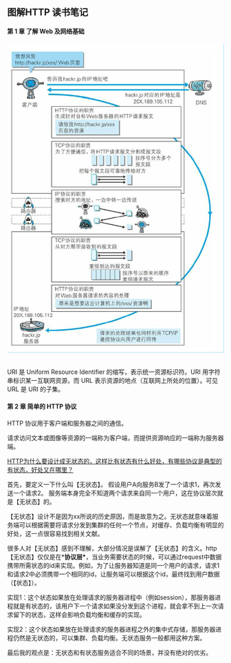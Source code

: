 ## 图解HTTP 读书笔记

#### 第 1 章	了解 Web 及网络基础

<div align="center"> <img src="https://raw.githubusercontent.com/BufferedStream/cs-learning-notes/master/notes/images/%E5%9B%BE%E8%A7%A3HTTP%20-%20%E5%9B%BE1.jpg"/> </div><br>

URI 是 Uniform Resource Identifier 的缩写，表示统一资源标识符。URI 用字符串标识某一互联网资源，而 URL 表示资源的地点（互联网上所处的位置）。可见 URL 是 URI 的子集。





#### 第 2 章	简单的 HTTP 协议

HTTP 协议用于客户端和服务器之间的通信。

请求访问文本或图像等资源的一端称为客户端，而提供资源响应的一端称为服务器端。



[HTTP为什么要设计成无状态的，这样比有状态有什么好处，有哪些协议是典型的有状态，好处又在哪里？](https://www.zhihu.com/question/265610863)

首先，要定义一下什么叫【无状态】。 假设用户A向服务B发了一个请求1，再次发送一个请求2。 服务端本身完全不知道两个请求来自同一个用户，这在协议层次就是【无状态】的。

【无状态】设计不是因为xx所说的历史原因，而是故意为之。无状态就意味着服务端可以根据需要将请求分发到集群的任何一个节点，对缓存、负载均衡有明显的好处，这一点很容易找到相关文献。

很多人对【无状态】感到不理解，大部分情况是误解了【无状态】的含义。http【无状态】仅仅是在***协议层\***，当业务需要状态的时候，可以通过request中数据携带所需状态的id来实现。例如，为了让服务器知道是同一个用户的请求，请求1和请求2中必须携带一个相同的id，让服务端可以根据这个id，最终找到用户数据（【状态】）。

实现1：这个状态如果放在处理请求的服务器进程中（例如session），那服务器进程就是有状态的，该用户下一个请求如果没分发到这个进程，就会拿不到上一次请求留下的状态，这样会影响负载均衡和缓存的实现。

实现2：这个状态如果放在处理请求的服务器进程之外的集中式存储，那服务器进程仍然是无状态的，可以集群、负载均衡。无状态服务一般都用这种方案。

最后我的观点是：无状态和有状态服务适合不同的场景，并没有绝对的优劣。